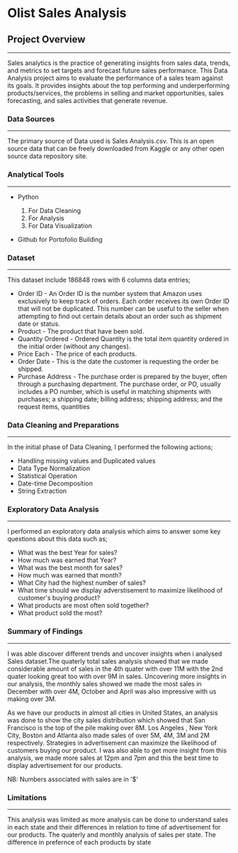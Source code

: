 # Olist Sales Analysis

## Project Overview
---
 Sales analytics is the practice of generating insights from sales data, trends, and metrics to set targets and forecast future sales performance. This Data Analysis project aims to evaluate the performance of a sales team against its goals. It provides insights about the top performing and underperforming products/services, the problems in selling and market opportunities, sales forecasting, and sales activities that generate revenue.

### Data Sources
---
The primary source of Data used is Sales Analysis.csv. This is an open source data that can be freely downloaded from Kaggle or any other open source data repository site.

### Analytical Tools
---
- Python
   1. For Data Cleaning
   2. For Analysis
   3. For Data Visualization
      
- Github for Portofolio Building

### Dataset
---
This dataset include 186848 rows with 6 columns data entries;

- Order ID - An Order ID is the number system that Amazon uses exclusively to keep track of orders. Each order receives its own Order ID that will not be duplicated. This number can be useful to the seller when attempting to find out certain details about an order such as shipment date or status.
- Product - The product that have been sold.
- Quantity Ordered - Ordered Quantity is the total item quantity ordered in the initial order (without any changes).
- Price Each - The price of each products.
- Order Date - This is the date the customer is requesting the order be shipped.
- Purchase Address - The purchase order is prepared by the buyer, often through a purchasing department. The purchase order, or PO, usually includes a PO number, which is useful in matching shipments with purchases; a shipping date; billing address; shipping address; and the request items, quantities

### Data Cleaning and Preparations
---
In the initial phase of Data Cleaning, I performed the following actions;
- Handling missing values and Duplicated values
- Data Type Normalization
- Statistical Operation
- Date-time Decomposition
- String Extraction

### Exploratory Data Analysis
---
I performed an exploratory data analysis which aims to answer some key questions about this data such as;
- What was the best Year for sales? 
- How much was earned that Year?
- What was the best month for sales?
- How much was earned that month?
- What City had the highest number of sales?
- What time should we display adverstisement to maximize likelihood of customer's buying product?
- What products are most often sold together?
- What product sold the most?

### Summary of Findings
---
I was able discover different trends and uncover insights when i analysed Sales dataset.The quaterly total sales analysis showed that we made considerable amount of sales in the 4th quater with over 11M with the 2nd quater looking great too with over 9M in sales. Uncovering more insights in our analysis, the monthly sales showed we made the most sales in December with over 4M, October and April was also impressive with us making over 3M.

As we have our products in almost all cities in United States, an analysis was done to show the city sales distribution which showed that San Francisco is the top of the pile making over 8M. Los Angeles , New York City, Boston and Atlanta also made sales of over 5M, 4M, 3M and 2M respectively. Strategies in advertisement can maximize the likelihood of customers buying our product. I was also able to get more insight from this analysis, we made more sales at 12pm and 7pm and this the best time to display advertisement for our products.

NB: Numbers associated with sales are in '$'

### Limitations
---
This analysis was limited as more analysis can be done to understand sales in each state and their differences in relation to time of advertisement for our products. The quaterly and monthly analysis of sales per state. The difference in prefernce of each products by state


